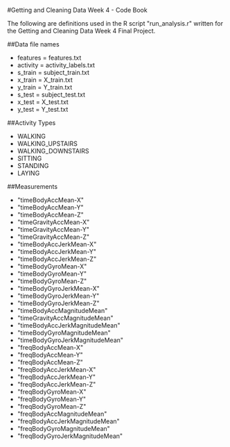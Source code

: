 #Getting and Cleaning Data Week 4 - Code Book

The following are definitions used in the R script "run_analysis.r" written for the Getting and Cleaning Data Week 4 Final Project.

##Data file names
- features = features.txt
- activity = activity_labels.txt
- s_train = subject_train.txt
- x_train = X_train.txt
- y_train = Y_train.txt
- s_test = subject_test.txt
- x_test = X_test.txt
- y_test = Y_test.txt

##Activity Types
- WALKING
- WALKING_UPSTAIRS
- WALKING_DOWNSTAIRS
- SITTING
- STANDING
- LAYING

##Measurements
- "timeBodyAccMean-X" 
- "timeBodyAccMean-Y"
- "timeBodyAccMean-Z"
- "timeGravityAccMean-X"
- "timeGravityAccMean-Y"          
- "timeGravityAccMean-Z"          
- "timeBodyAccJerkMean-X"         
- "timeBodyAccJerkMean-Y"         
- "timeBodyAccJerkMean-Z"         
- "timeBodyGyroMean-X"           
- "timeBodyGyroMean-Y"            
- "timeBodyGyroMean-Z"            
- "timeBodyGyroJerkMean-X"        
- "timeBodyGyroJerkMean-Y"        
- "timeBodyGyroJerkMean-Z"        
- "timeBodyAccMagnitudeMean"      
- "timeGravityAccMagnitudeMean"  
- "timeBodyAccJerkMagnitudeMean"  
- "timeBodyGyroMagnitudeMean"    
- "timeBodyGyroJerkMagnitudeMean" 
- "freqBodyAccMean-X"             
- "freqBodyAccMean-Y"             
- "freqBodyAccMean-Z"             
- "freqBodyAccJerkMean-X"        
- "freqBodyAccJerkMean-Y"         
- "freqBodyAccJerkMean-Z"         
- "freqBodyGyroMean-X"            
- "freqBodyGyroMean-Y"            
- "freqBodyGyroMean-Z"            
- "freqBodyAccMagnitudeMean"      
- "freqBodyAccJerkMagnitudeMean" 
- "freqBodyGyroMagnitudeMean"    
- "freqBodyGyroJerkMagnitudeMean"